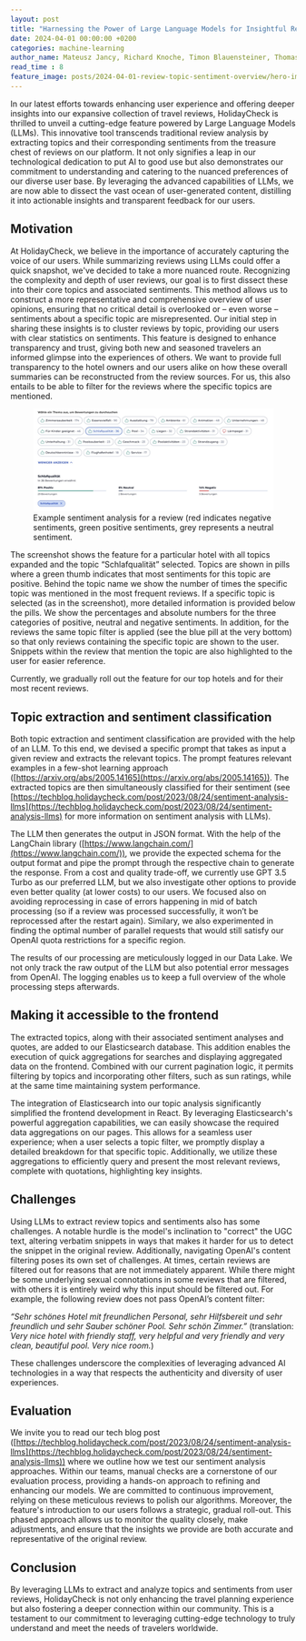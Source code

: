 ```yaml
---
layout: post
title: "Harnessing the Power of Large Language Models for Insightful Review Analysis "
date: 2024-04-01 00:00:00 +0200
categories: machine-learning
author_name: Mateusz Jancy, Richard Knoche, Timon Blauensteiner, Thomas Mayer
read_time : 8
feature_image: posts/2024-04-01-review-topic-sentiment-overview/hero-image.jpg
---
```


In our latest efforts towards enhancing user experience and offering deeper insights into our expansive collection of travel reviews, HolidayCheck is thrilled to unveil a cutting-edge feature powered by Large Language Models (LLMs). This innovative tool transcends traditional review analysis by extracting topics and their corresponding sentiments from the treasure chest of reviews on our platform. It not only signifies a leap in our technological dedication to put AI to good use but also demonstrates our commitment to understanding and catering to the nuanced preferences of our diverse user base. By leveraging the advanced capabilities of LLMs, we are now able to dissect the vast ocean of user-generated content, distilling it into actionable insights and transparent feedback for our users.  

## Motivation

At HolidayCheck, we believe in the importance of accurately capturing the voice of our users. While summarizing reviews using LLMs could offer a quick snapshot, we've decided to take a more nuanced route. Recognizing the complexity and depth of user reviews, our goal is to first dissect these into their core topics and associated sentiments. This method allows us to construct a more representative and comprehensive overview of user opinions, ensuring that no critical detail is overlooked or – even worse – sentiments about a specific topic are misrepresented. Our initial step in sharing these insights is to cluster reviews by topic, providing our users with clear statistics on sentiments. This feature is designed to enhance transparency and trust, giving both new and seasoned travelers an informed glimpse into the experiences of others. We want to provide full transparency to the hotel owners and our users alike on how these overall summaries can be reconstructed from the review sources. For us, this also entails to be able to filter for the reviews where the specific topics are mentioned.  

<figure>
    <img src="img/posts/2024-04-01-review-topic-sentiment-overview/review-topic-screenshot.jpg" alt="Review topic feature" class="centered" />
    <figcaption>Example sentiment analysis for a review (red indicates negative sentiments, green positive sentiments, grey represents a neutral sentiment.</figcaption>
</figure>

The screenshot shows the feature for a particular hotel with all topics expanded and the topic “Schlafqualität” selected. Topics are shown in pills where a green thumb indicates that most sentiments for this topic are positive. Behind the topic name we show the number of times the specific topic was mentioned in the most frequent reviews. If a specific topic is selected (as in the screenshot), more detailed information is provided below the pills. We show the percentages and absolute numbers for the three categories of positive, neutral and negative sentiments. In addition, for the reviews the same topic filter is applied (see the blue pill at the very bottom) so that only reviews containing the specific topic are shown to the user. Snippets within the review that mention the topic are also highlighted to the user for easier reference.  

Currently, we gradually roll out the feature for our top hotels and for their most recent reviews. 

## Topic extraction and sentiment classification 

Both topic extraction and sentiment classification are provided with the help of an LLM. To this end, we devised a specific prompt that takes as input a given review and extracts the relevant topics. The prompt features relevant examples in a few-shot learning approach ([https://arxiv.org/abs/2005.14165](https://arxiv.org/abs/2005.14165)). The extracted topics are then simultaneously classified for their sentiment (see [https://techblog.holidaycheck.com/post/2023/08/24/sentiment-analysis-llms](https://techblog.holidaycheck.com/post/2023/08/24/sentiment-analysis-llms) for more information on sentiment analysis with LLMs). 

The LLM then generates the output in JSON format. With the help of the LangChain library ([https://www.langchain.com/](https://www.langchain.com/)), we provide the expected schema for the output format and pipe the prompt through the respective chain to generate the response. From a cost and quality trade-off, we currently use GPT 3.5 Turbo as our preferred LLM, but we also investigate other options to provide even better quality (at lower costs) to our users. We focused also on avoiding reprocessing in case of errors happening in mid of batch processing (so if a review was processed successfully, it won’t be reprocessed after the restart again). Similary, we also experimented in finding the optimal number of parallel requests that would still satisfy our OpenAI quota restrictions for a specific region.

The results of our processing are meticulously logged in our Data Lake. We not only track the raw output of the LLM but also potential error messages from OpenAI. The logging enables us to keep a full overview of the whole processing steps afterwards.   

## Making it accessible to the frontend 

The extracted topics, along with their associated sentiment analyses and quotes, are added to our Elasticsearch database. This addition enables the execution of quick aggregations for searches and displaying aggregated data on the frontend. Combined with our current pagination logic, it permits filtering by topics and incorporating other filters, such as sun ratings, while at the same time maintaining system performance. 

The integration of Elasticsearch into our topic analysis significantly simplified the frontend development in React. By leveraging Elasticsearch's powerful aggregation capabilities, we can easily showcase the required data aggregations on our pages. This allows for a seamless user experience; when a user selects a topic filter, we promptly display a detailed breakdown for that specific topic. Additionally, we utilize these aggregations to efficiently query and present the most relevant reviews, complete with quotations, highlighting key insights. 

## Challenges 

Using LLMs to extract review topics and sentiments also has some challenges. A notable hurdle is the model's inclination to "correct" the UGC text, altering verbatim snippets in ways that makes it harder for us to detect the snippet in the original review. Additionally, navigating OpenAI's content filtering poses its own set of challenges. At times, certain reviews are filtered out for reasons that are not immediately apparent. While there might be some underlying sexual connotations in some reviews that are filtered, with others it is entirely weird why this input should be filtered out. For example, the following review does not pass OpenAI’s content filter: 

*“Sehr schönes Hotel mit freundlichen Personal, sehr Hilfsbereit und sehr freundlich und sehr Sauber schöner Pool. Sehr schön Zimmer.”* (translation: *Very nice hotel with friendly staff, very helpful and very friendly and very clean, beautiful pool. Very nice room.*) 

These challenges underscore the complexities of leveraging advanced AI technologies in a way that respects the authenticity and diversity of user experiences. 

## Evaluation 

We invite you to read our tech blog post ([https://techblog.holidaycheck.com/post/2023/08/24/sentiment-analysis-llms](https://techblog.holidaycheck.com/post/2023/08/24/sentiment-analysis-llms)) where we outline how we test our sentiment analysis approaches. Within our teams, manual checks are a cornerstone of our evaluation process, providing a hands-on approach to refining and enhancing our models. We are committed to continuous improvement, relying on these meticulous reviews to polish our algorithms. Moreover, the feature's introduction to our users follows a strategic, gradual roll-out. This phased approach allows us to monitor the quality closely, make adjustments, and ensure that the insights we provide are both accurate and representative of the original review. 

## Conclusion 

By leveraging LLMs to extract and analyze topics and sentiments from user reviews, HolidayCheck is not only enhancing the travel planning experience but also fostering a deeper connection within our community. This is a testament to our commitment to leveraging cutting-edge technology to truly understand and meet the needs of travelers worldwide. 